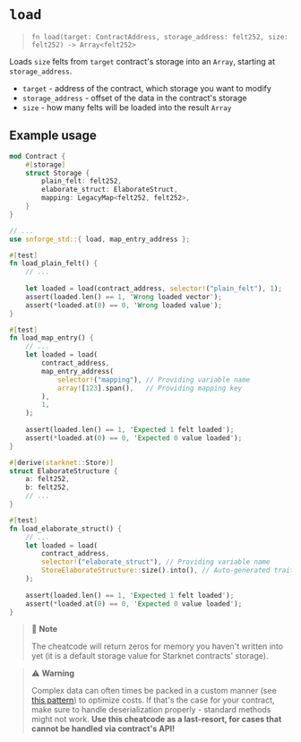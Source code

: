 # `load`

> `fn load(target: ContractAddress, storage_address: felt252, size: felt252) -> Array<felt252> `

Loads `size` felts from `target` contract's storage into an `Array`, starting at `storage_address`.

- `target` - address of the contract, which storage you want to modify
- `storage_address` - offset of the data in the contract's storage 
- `size` - how many felts will be loaded into the result `Array` 


## Example usage

```rust
mod Contract {
    #[storage]
    struct Storage {
        plain_felt: felt252,
        elaborate_struct: ElaborateStruct,
        mapping: LegacyMap<felt252, felt252>,
    }
}

// ...
use snforge_std::{ load, map_entry_address };

#[test]
fn load_plain_felt() {
    // ...
    
    let loaded = load(contract_address, selector!("plain_felt"), 1);
    assert(loaded.len() == 1, 'Wrong loaded vector');
    assert(*loaded.at(0) == 0, 'Wrong loaded value');
}

#[test]
fn load_map_entry() {
    // ...
    let loaded = load(
        contract_address, 
        map_entry_address(
            selector!("mapping"), // Providing variable name
            array![123].span(),   // Providing mapping key 
        ),
        1,
    );
    
    assert(loaded.len() == 1, 'Expected 1 felt loaded');
    assert(*loaded.at(0) == 0, 'Expected 0 value loaded');
}

#[derive(starknet::Store)]
struct ElaborateStructure {
    a: felt252,
    b: felt252,
    // ...
}

#[test]
fn load_elaborate_struct() {
    // ...
    let loaded = load(
        contract_address, 
        selector!("elaborate_struct"), // Providing variable name
        StoreElaborateStructure::size().into(), // Auto-generated trait for starknet::Store deriving structs
    );
    
    assert(loaded.len() == 1, 'Expected 1 felt loaded');
    assert(*loaded.at(0) == 0, 'Expected 0 value loaded');
}
```

> 📝 **Note** 
> 
> The cheatcode will return zeros for memory you haven't written into yet (it is a default storage value for Starknet contracts' storage).


> ⚠️ **Warning**
> 
> Complex data can often times be packed in a custom manner (see [this pattern](https://book.cairo-lang.org/ch99-01-03-05-optimizing-storage.html#storage-optimization-with-storepacking)) to optimize costs.
> If that's the case for your contract, make sure to handle deserialization properly - standard methods might not work.
> **Use this cheatcode as a last-resort, for cases that cannot be handled via contract's API!**

